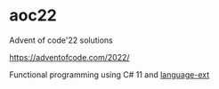 # aoc22
Advent of code'22 solutions

https://adventofcode.com/2022/

Functional programming using C# 11 and [language-ext](https://github.com/louthy/language-ext)

